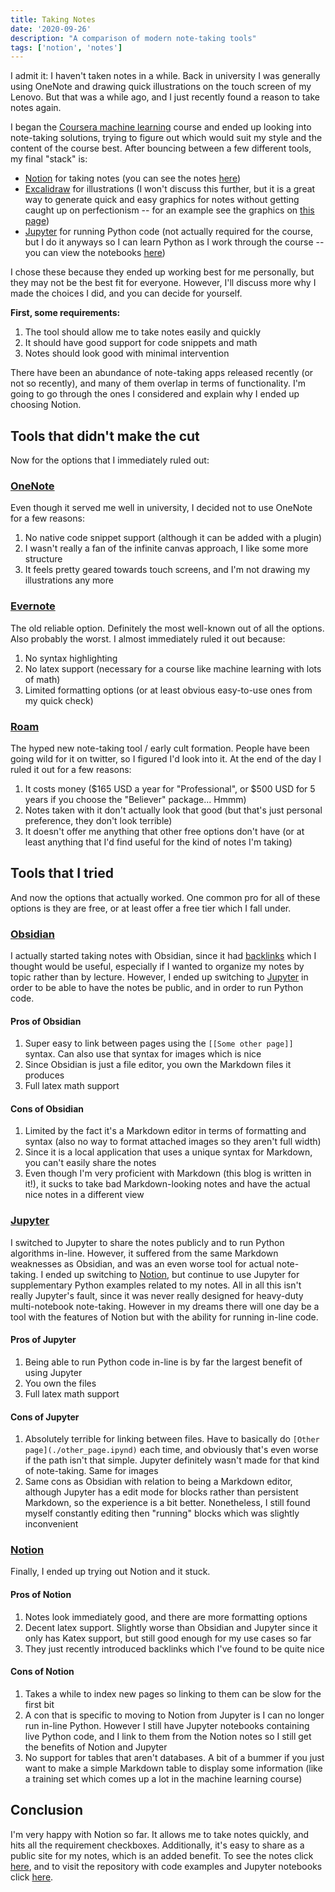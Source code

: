 ```yaml
---
title: Taking Notes
date: '2020-09-26'
description: "A comparison of modern note-taking tools"
tags: ['notion', 'notes']
---
```


I admit it: I haven't taken notes in a while. Back in university I was generally using OneNote and drawing quick illustrations on the touch screen of my Lenovo. But that was a while ago, and I just recently found a reason to take notes again.

I began the [Coursera machine learning](https://www.coursera.org/learn/machine-learning) course and ended up looking into note-taking solutions, trying to figure out which would suit my style and the content of the course best. After bouncing between a few different tools, my final "stack" is:

- [Notion](https://www.notion.so/) for taking notes (you can see the notes [here](https://www.notion.so/Machine-Learning-Notes-fe3bb4e0fab84020a151739f6033e785))
- [Excalidraw](https://excalidraw.com/) for illustrations (I won't discuss this further, but it is a great way to generate quick and easy graphics for notes without getting caught up on perfectionism -- for an example see the graphics on [this page](https://www.notion.so/Linear-Regression-with-One-Variable-c6742a27450f41118b8eb953c99275cf))
- [Jupyter](https://jupyter.org/) for running Python code (not actually required for the course, but I do it anyways so I can learn Python as I work through the course -- you can view the notebooks [here](https://nbviewer.jupyter.org/github/liamross/machine-learning-notes/tree/master/notes/))

I chose these because they ended up working best for me personally, but they may not be the best fit for everyone. However, I'll discuss more why I made the choices I did, and you can decide for yourself.

**First, some requirements:**

1. The tool should allow me to take notes easily and quickly
1. It should have good support for code snippets and math
1. Notes should look good with minimal intervention

There have been an abundance of note-taking apps released recently (or not so recently), and many of them overlap in terms of functionality. I'm going to go through the ones I considered and explain why I ended up choosing Notion.

## Tools that didn't make the cut

Now for the options that I immediately ruled out:

### [OneNote](https://www.microsoft.com/en-ca/microsoft-365/onenote/)

Even though it served me well in university, I decided not to use OneNote for a few reasons:

1. No native code snippet support (although it can be added with a plugin)
1. I wasn't really a fan of the infinite canvas approach, I like some more structure
1. It feels pretty geared towards touch screens, and I'm not drawing my illustrations any more

### [Evernote](https://evernote.com/)

The old reliable option. Definitely the most well-known out of all the options. Also probably the worst. I almost immediately ruled it out because:

1. No syntax highlighting
1. No latex support (necessary for a course like machine learning with lots of math)
1. Limited formatting options (or at least obvious easy-to-use ones from my quick check)

### [Roam](https://roamresearch.com/)

The hyped new note-taking tool / early cult formation. People have been going wild for it on twitter, so I figured I'd look into it. At the end of the day I ruled it out for a few reasons:

1. It costs money ($165 USD a year for "Professional", or $500 USD for 5 years if you choose the "Believer" package... Hmmm)
1. Notes taken with it don't actually look that good (but that's just personal preference, they don't look terrible)
1. It doesn't offer me anything that other free options don't have (or at least anything that I'd find useful for the kind of notes I'm taking)

## Tools that I tried

And now the options that actually worked. One common pro for all of these options is they are free, or at least offer a free tier which I fall under.

### [Obsidian](https://obsidian.md/)

I actually started taking notes with Obsidian, since it had [backlinks](https://en.wikipedia.org/wiki/Backlink) which I thought would be useful, especially if I wanted to organize my notes by topic rather than by lecture. However, I ended up switching to [Jupyter](#Jupyter) in order to be able to have the notes be public, and in order to run Python code.

#### Pros of Obsidian

1. Super easy to link between pages using the `[[Some other page]]` syntax. Can also use that syntax for images which is nice
1. Since Obsidian is just a file editor, you own the Markdown files it produces
1. Full latex math support

#### Cons of Obsidian

1. Limited by the fact it's a Markdown editor in terms of formatting and syntax (also no way to format attached images so they aren't full width)
1. Since it is a local application that uses a unique syntax for Markdown, you can't easily share the notes
1. Even though I'm very proficient with Markdown (this blog is written in it!), it sucks to take bad Markdown-looking notes and have the actual nice notes in a different view

### [Jupyter](https://jupyter.org/)

I switched to Jupyter to share the notes publicly and to run Python algorithms in-line. However, it suffered from the same Markdown weaknesses as Obsidian, and was an even worse tool for actual note-taking. I ended up switching to [Notion](#Notion), but continue to use Jupyter for supplementary Python examples related to my notes. All in all this isn't really Jupyter's fault, since it was never really designed for heavy-duty multi-notebook note-taking. However in my dreams there will one day be a tool with the features of Notion but with the ability for running in-line code.

#### Pros of Jupyter

1. Being able to run Python code in-line is by far the largest benefit of using Jupyter
1. You own the files
1. Full latex math support

#### Cons of Jupyter

1. Absolutely terrible for linking between files. Have to basically do `[Other page](./other_page.ipynd)` each time, and obviously that's even worse if the path isn't that simple. Jupyter definitely wasn't made for that kind of note-taking. Same for images
1. Same cons as Obsidian with relation to being a Markdown editor, although Jupyter has a edit mode for blocks rather than persistent Markdown, so the experience is a bit better. Nonetheless, I still found myself constantly editing then "running" blocks which was slightly inconvenient

### [Notion](https://www.notion.so/)

Finally, I ended up trying out Notion and it stuck.

#### Pros of Notion

1. Notes look immediately good, and there are more formatting options 
1. Decent latex support. Slightly worse than Obsidian and Jupyter since it only has Katex support, but still good enough for my use cases so far
1. They just recently introduced backlinks which I've found to be quite nice

#### Cons of Notion

1. Takes a while to index new pages so linking to them can be slow for the first bit
1. A con that is specific to moving to Notion from Jupyter is I can no longer run in-line Python. However I still have Jupyter notebooks containing live Python code, and I link to them from the Notion notes so I still get the benefits of Notion and Jupyter
1. No support for tables that aren't databases. A bit of a bummer if you just want to make a simple Markdown table to display some information (like a training set which comes up a lot in the machine learning course)

## Conclusion

I'm very happy with Notion so far. It allows me to take notes quickly, and hits all the requirement checkboxes. Additionally, it's easy to share as a public site for my notes, which is an added benefit. To see the notes click [here](https://www.notion.so/Machine-Learning-Notes-fe3bb4e0fab84020a151739f6033e785), and to visit the repository with code examples and Jupyter notebooks click [here](https://github.com/liamross/machine-learning-notes).